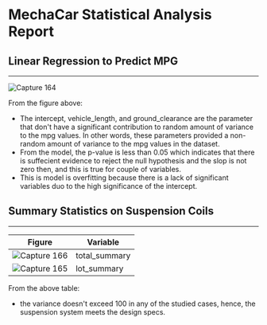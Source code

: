 # MechaCar Statistical Analysis Report

## Linear Regression to Predict MPG
---

![Capture 164](https://user-images.githubusercontent.com/59425631/136681332-4df1d90c-5527-4013-9e19-4a0ce2e97452.PNG)

From the figure above:
- The intercept, vehicle_length, and ground_clearance are the parameter that don't have a significant contribution to random amount of variance to the mpg values. In other words, these parameters provided a non-random amount of variance to the mpg values in the dataset.
- From the model, the p-value is less than 0.05 which indicates that there is suffecient evidence to reject the null hypothesis and the slop is not zero then, and this is true for couple of variables. 
- This is model is overfitting because there is a lack of significant variables duo to the high significance of the intercept. 

## Summary Statistics on Suspension Coils
---
|Figure                                                                                                               |Variable|
|---------------------------------------------------------------------------------------------------------------------|------------|
|![Capture 166](https://user-images.githubusercontent.com/59425631/136683112-7bc6c41c-7581-4e93-92aa-6725b74f6fb4.PNG)|total_summary|
|![Capture 165](https://user-images.githubusercontent.com/59425631/136683106-c3ef6ebd-718b-47c7-a675-026db4751638.PNG)|lot_summary|

From the above table:
- the variance doesn't exceed 100 in any of the studied cases, hence, the suspension system meets the design specs. 
